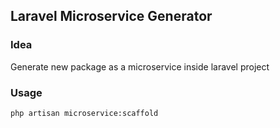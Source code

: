 ## Laravel Microservice Generator

### Idea

Generate new package as a microservice inside laravel project

### Usage

```
php artisan microservice:scaffold
```
